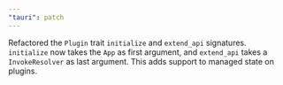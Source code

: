 ```yaml
---
"tauri": patch
---
```


Refactored the `Plugin` trait `initialize` and `extend_api` signatures.
`initialize` now takes the `App` as first argument, and `extend_api` takes a `InvokeResolver` as last argument.
This adds support to managed state on plugins.
